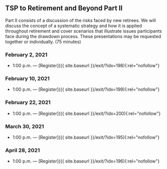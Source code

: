 ## TSP to Retirement and Beyond Part II

Part II consists of a discussion of the risks faced by new retirees. We will discuss the concept of a systematic strategy and how it is applied throughout retirement and cover scenarios that illustrate issues participants face during the drawdown process. These presentations may be requested together or individually. (75 minutes)

### February 2, 2021

- 1:00 p.m. — [Register]({{ site.baseurl }}/exit/?idx=198){:rel="nofollow"}

### February 10, 2021

- 1:00 p.m. — [Register]({{ site.baseurl }}/exit/?idx=199){:rel="nofollow"}

### February 22, 2021

- 1:00 p.m. — [Register]({{ site.baseurl }}/exit/?idx=200){:rel="nofollow"}

### March 30, 2021

- 1:00 p.m. — [Register]({{ site.baseurl }}/exit/?idx=195){:rel="nofollow"}

### April 28, 2021

- 1:00 p.m. — [Register]({{ site.baseurl }}/exit/?idx=196){:rel="nofollow"}
